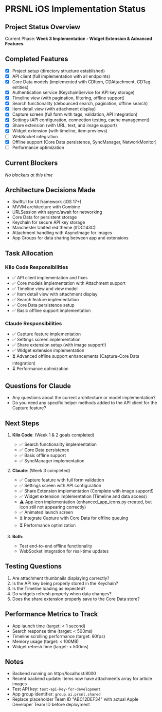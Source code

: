 # PRSNL iOS Implementation Status

## Project Status Overview

Current Phase: **Week 3 Implementation - Widget Extension & Advanced Features**

## Completed Features
- [x] Project setup (directory structure established)
- [x] API client (full implementation with all endpoints)
- [x] Core Data models (implemented with CDItem, CDAttachment, CDTag entities)
- [x] Authentication service (KeychainService for API key storage)
- [x] Timeline view (with pagination, filtering, offline support)
- [x] Search functionality (debounced search, pagination, offline search)
- [x] Item detail view (with attachment display)
- [x] Capture screen (full form with tags, validation, API integration)
- [x] Settings (API configuration, connection testing, cache management)
- [x] Share extension (with URL, text, and image support)
- [x] Widget extension (with timeline, item previews)
- [ ] WebSocket integration
- [x] Offline support (Core Data persistence, SyncManager, NetworkMonitor)
- [ ] Performance optimization

## Current Blockers
*No blockers at this time*

## Architecture Decisions Made
- SwiftUI for UI framework (iOS 17+)
- MVVM architecture with Combine
- URLSession with async/await for networking
- Core Data for persistent storage
- Keychain for secure API key storage
- Manchester United red theme (#DC143C)
- Attachment handling with AsyncImage for images
- App Groups for data sharing between app and extensions

## Task Allocation

### Kilo Code Responsibilities
- ✅ API client implementation and fixes
- ✅ Core models implementation with Attachment support
- ✅ Timeline view and view model
- ✅ Item detail view with attachment display
- ✅ Search feature implementation
- ✅ Core Data persistence setup
- ✅ Basic offline support implementation

### Claude Responsibilities
- ✅ Capture feature implementation
- ✅ Settings screen implementation
- ✅ Share extension setup (with image support!)
- ✅ Widget extension implementation
- ⏳ Advanced offline support enhancements (Capture-Core Data integration)
- ⏳ Performance optimization

## Questions for Claude
- Any questions about the current architecture or model implementation?
- Do you need any specific helper methods added to the API client for the Capture feature?

## Next Steps
1. **Kilo Code**: (Week 1 & 2 goals completed)
   - ✅ Search functionality implementation
   - ✅ Core Data persistence
   - ✅ Basic offline support
   - ✅ SyncManager implementation

2. **Claude**: (Week 3 completed)
   - ✅ Capture feature with full form validation
   - ✅ Settings screen with API configuration
   - ✅ Share Extension implementation (Complete with image support!)
   - ✅ Widget extension implementation (Timeline and data access)
   - ⚠️ App icon implementation (enhanced_app_icons.py created, but icon still not appearing correctly)
   - ✅ Animated launch screen
   - ⏳ Integrate Capture with Core Data for offline queuing
   - ⏳ Performance optimization

3. **Both**: 
   - Test end-to-end offline functionality
   - WebSocket integration for real-time updates

## Testing Questions
1. Are attachment thumbnails displaying correctly?
2. Is the API key being properly stored in the Keychain?
3. Is the Timeline loading as expected?
4. Do widgets refresh properly when data changes?
5. Does the share extension properly save to the Core Data store?

## Performance Metrics to Track
- App launch time (target: < 1 second)
- Search response time (target: < 500ms)
- Timeline scrolling performance (target: 60fps)
- Memory usage (target: < 100MB)
- Widget refresh time (target: < 500ms)

## Notes
- Backend running on http://localhost:8000
- Recent backend update: Items now have attachments array for article images
- Test API key: `test-api-key-for-development`
- App group identifier: `group.ai.prsnl.shared`
- Replace placeholder Team ID "ABC12DEF34" with actual Apple Developer Team ID before deployment